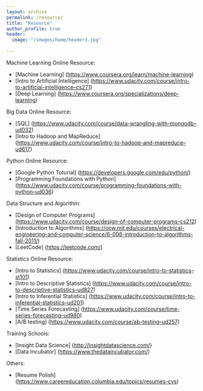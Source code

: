 ```yaml
---
layout: archive
permalink: /resource/
title: "Resource"
author_profile: true
header:
  image: "/images/home/header1.jpg"
  
---
```

Machine Learning Online Resource:
* [Machine Learning]
  (https://www.coursera.org/learn/machine-learning)
* [Intro to Artificial Intelligence]
  (https://www.udacity.com/course/intro-to-artificial-intelligence–cs271)
* [Deep Learning]
  (https://www.coursera.org/specializations/deep-learning)
  
Big Data Online Resource:
* [SQL]
  (https://www.udacity.com/course/data-wrangling-with-mongodb–ud032)
* [Intro to Hadoop and MapReduce]
  (https://www.udacity.com/course/intro-to-hadoop-and-mapreduce–ud617)

Python Online Resource:
* [Google Python Toturial]
  (https://developers.google.com/edu/python/)
* [Programming Foundations with Python] 
  (https://www.udacity.com/course/programming-foundations-with-python–ud036)

Data Structure and Algorithm:
* [Design of Computer Programs] 
  (https://www.udacity.com/course/design-of-computer-programs–cs212)
* [Introduction to Algorithms] 
  (https://ocw.mit.edu/courses/electrical-engineering-and-computer-science/6-006-introduction-to-algorithms-fall-2011/)
* [LeetCode] 
  (https://leetcode.com/)

Statistics Online Resource:
* [Intro to Statistics]
  (https://www.udacity.com/course/intro-to-statistics–st101)
* [Intro to Descriptive Statistics]
  (https://www.udacity.com/course/intro-to-descriptive-statistics–ud827)
* [Intro to Inferential Statistics]
  (https://www.udacity.com/course/intro-to-inferential-statistics–ud201)
* [Time Series Forecasting]
  (https://www.udacity.com/course/time-series-forecasting–ud980)
* [A/B testing]
  (https://www.udacity.com/course/ab-testing–ud257)

Training Schools:
* [Insight Data Science]
  (http://insightdatascience.com/)
* [Data Incubator]
  (https://www.thedataincubator.com/)

Others:
* [Resume Polish]
  (https://www.careereducation.columbia.edu/topics/resumes-cvs)
  
